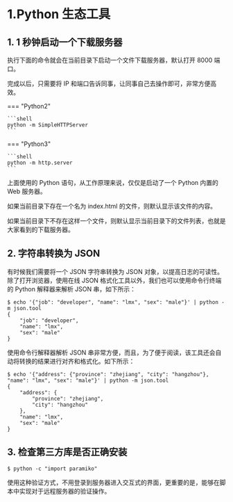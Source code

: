 # 1.Python 生态工具

## 1. 1 秒钟启动一个下载服务器

执行下面的命令就会在当前目录下启动一个文件下载服务器，默认打开 8000 端口。

完成以后，只需要将 IP 和端口告诉同事，让同事自己去操作即可，非常方便高效。

=== "Python2"

    ```shell
    python -m SimpleHTTPServer
    ```

=== "Python3"

    ```shell
    python -m http.server
    ```

上面使用的 Python 语句，从工作原理来说，仅仅是启动了一个 Python 内置的 Web 服务器。

如果当前目录下存在一个名为 index.html 的文件，则默认显示该文件的内容。

如果当前目录下不存在这样一个文件，则默认显示当前目录下的文件列表，也就是大家看到的下载服务器。

## 2. 字符串转换为 JSON

有时候我们需要将一个 JSON 字符串转换为 JSON 对象，以提高日志的可读性。
除了打开浏览器，使用在线 JSON 格式化工具以外，我们也可以使用命令行终端的 Python 解释器来解析 JSON 串，如下所示：

```shell
$ echo '{"job": "developer", "name": "lmx", "sex": "male"}' | python -m json.tool
{
    "job": "developer",
    "name": "lmx",
    "sex": "male"
}

```

使用命令行解释器解析 JSON 串非常方便，而且，为了便于阅读，该工具还会自动将转换的结果进行对齐和格式化。如下所示：

```shell
$ echo '{"address": {"province": "zhejiang", "city": "hangzhou"}, "name": "lmx", "sex": "male"}' | python -m json.tool
{
    "address": {
        "province": "zhejiang",
        "city": "hangzhou"
    },
    "name": "lmx",
    "sex": "male"
}

```

## 3. 检查第三方库是否正确安装

```shell
$ python -c "import paramiko"
```

使用这种验证方式，不用登录到服务器进入交互式的界面，更重要的是，能够在脚本中实现对于远程服务器的验证操作。

